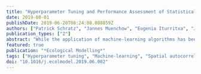 ```yaml
---
title: "Hyperparameter Tuning and Performance Assessment of Statistical and Machine-Learning Algorithms Using Spatial Data"
date: 2019-08-01
publishDate: 2019-06-20T08:24:08.088859Z
authors: ["Patrick Schratz", "Jannes Muenchow", "Eugenia Iturritxa", "Jakob Richter", "Alexander Brenning"]
publication_types: ["2"]
abstract: "While the application of machine-learning algorithms has been highly simplified in the last years due to their well-documented integration in commonly used statistical programming languages (such as R or Python), there are several practical challenges in the field of ecological modeling related to unbiased performance estimation. One is the influence of spatial autocorrelation in both hyperparameter tuning and performance estimation. Grouped cross-validation strategies have been proposed in recent years in environmental as well as medical contexts to reduce bias in predictive performance. In this study we show the effects of spatial autocorrelation on hyperparameter tuning and performance estimation by comparing several widely used machine-learning algorithms such as boosted regression trees (BRT), k-nearest neighbor (KNN), random forest (RF) and support vector machine (SVM) with traditional parametric algorithms such as logistic regression (GLM) and semi-parametric ones like generalized additive models (GAM) in terms of predictive performance. Spatial and non-spatial cross-validation methods were used to evaluate model performances aiming to obtain bias-reduced performance estimates. A detailed analysis on the sensitivity of hyperparameter tuning when using different resampling methods (spatial/non-spatial) was performed. As a case study the spatial distribution of forest disease (Diplodia sapinea) in the Basque Country (Spain) was investigated using common environmental variables such as temperature, precipitation, soil and lithology as predictors. Random Forest (mean Brier score estimate of 0.166) outperformed all other methods with regard to predictive accuracy. Though the sensitivity to hyperparameter tuning differed between the ML algorithms, there were in most cases no substantial differences between spatial and non-spatial partitioning for hyperparameter tuning. However, spatial hyperparameter tuning maintains consistency with spatial estimation of classifier performance and should be favored over non-spatial hyperparameter optimization. High performance differences (up to 47%) between the bias-reduced (spatial cross-validation) and overoptimistic (non-spatial cross-validation) cross-validation settings showed the high need to account for the influence of spatial autocorrelation. Overoptimistic performance estimates may lead to false actions in ecological decision making based on biased model predictions."
featured: true
publication: "*Ecological Modelling*"
tags: ["Hyperparameter tuning", "Machine-learning", "Spatial autocorrelation", "Spatial cross-validation", "Spatial modeling"]
doi: "10.1016/j.ecolmodel.2019.06.002"
---
```


